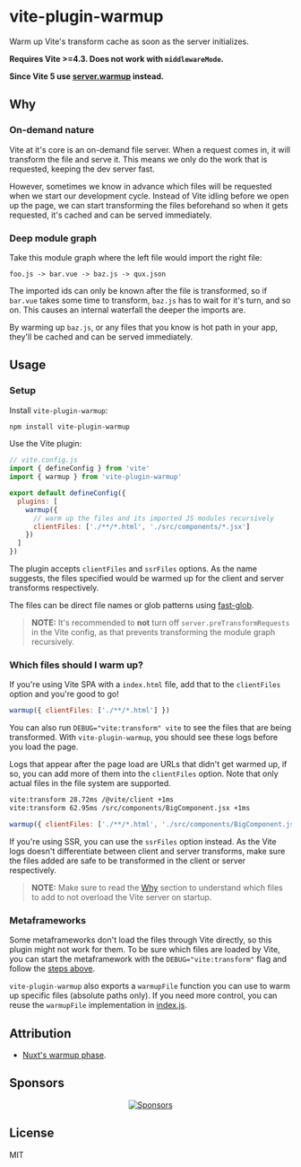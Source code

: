 # vite-plugin-warmup

Warm up Vite's transform cache as soon as the server initializes.

**Requires Vite >=4.3. Does not work with `middlewareMode`.**

**Since Vite 5 use [server.warmup](https://vitejs.dev/guide/performance.html#warm-up-frequently-used-files) instead.**

## Why

### On-demand nature

Vite at it's core is an on-demand file server. When a request comes in, it will transform the file and serve it. This means we only do the work that is requested, keeping the dev server fast.

However, sometimes we know in advance which files will be requested when we start our development cycle. Instead of Vite idling before we open up the page, we can start transforming the files beforehand so when it gets requested, it's cached and can be served immediately.

### Deep module graph

Take this module graph where the left file would import the right file:

```
foo.js -> bar.vue -> baz.js -> qux.json
```

The imported ids can only be known after the file is transformed, so if `bar.vue` takes some time to transform, `baz.js` has to wait for it's turn, and so on. This causes an internal waterfall the deeper the imports are.

By warming up `baz.js`, or any files that you know is hot path in your app, they'll be cached and can be served immediately.

## Usage

### Setup

Install `vite-plugin-warmup`:

```bash
npm install vite-plugin-warmup
```

Use the Vite plugin:

```js
// vite.config.js
import { defineConfig } from 'vite'
import { warmup } from 'vite-plugin-warmup'

export default defineConfig({
  plugins: [
    warmup({
      // warm up the files and its imported JS modules recursively
      clientFiles: ['./**/*.html', './src/components/*.jsx']
    })
  ]
})
```

The plugin accepts `clientFiles` and `ssrFiles` options. As the name suggests, the files specified would be warmed up for the client and server transforms respectively.

The files can be direct file names or glob patterns using [fast-glob](https://github.com/mrmlnc/fast-glob).

> **NOTE:** It's recommended to **not** turn off `server.preTransformRequests` in the Vite config, as that prevents transforming the module graph recursively.

### Which files should I warm up?

If you're using Vite SPA with a `index.html` file, add that to the `clientFiles` option and you're good to go!

```js
warmup({ clientFiles: ['./**/*.html'] })
```

You can also run `DEBUG="vite:transform" vite` to see the files that are being transformed. With `vite-plugin-warmup`, you should see these logs before you load the page.

Logs that appear after the page load are URLs that didn't get warmed up, if so, you can add more of them into the `clientFiles` option. Note that only actual files in the file system are supported.

```bash
vite:transform 28.72ms /@vite/client +1ms
vite:transform 62.95ms /src/components/BigComponent.jsx +1ms
```

```js
warmup({ clientFiles: ['./**/*.html', './src/components/BigComponent.jsx'] })
```

If you're using SSR, you can use the `ssrFiles` option instead. As the Vite logs doesn't differentiate between client and server transforms, make sure the files added are safe to be transformed in the client or server respectively.

> **NOTE:** Make sure to read the [Why](#why) section to understand which files to add to not overload the Vite server on startup.

### Metaframeworks

Some metaframeworks don't load the files through Vite directly, so this plugin might not work for them. To be sure which files are loaded by Vite, you can start the metaframework with the `DEBUG="vite:transform"` flag and follow the [steps above](#which-files-should-i-warm-up).

`vite-plugin-warmup` also exports a `warmupFile` function you can use to warm up specific files (absolute paths only). If you need more control, you can reuse the `warmupFile` implementation in [index.js](./index.js).

## Attribution

- [Nuxt's warmup phase](https://github.com/nuxt/nuxt/blob/826c05415400e899779f61e2e20e757786baa200/packages/vite/src/utils/warmup.ts).

## Sponsors

<p align="center">
  <a href="https://bjornlu.com/sponsors.svg">
    <img src="https://bjornlu.com/sponsors.svg" alt="Sponsors" />
  </a>
</p>

## License

MIT
